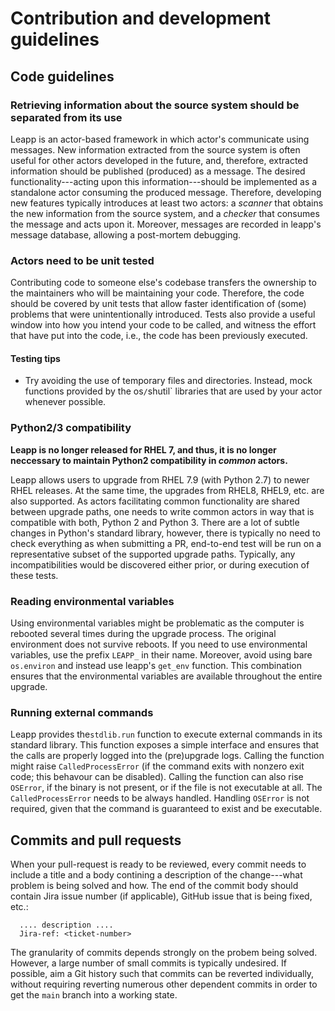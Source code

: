 # Contribution and development guidelines
## Code guidelines
### Retrieving information about the source system should be separated from its use
Leapp is an actor-based framework in which actor's communicate using messages.
New information extracted from the source system is often useful for other
actors developed in the future, and, therefore, extracted information should be
published (produced) as a message. The desired functionality---acting upon this
information---should be implemented as a standalone actor consuming the produced message.
Therefore, developing new features typically introduces at least two actors:
a _scanner_ that obtains the new information from the source system, and a _checker_
that consumes the message and acts upon it. Moreover, messages are recorded
in leapp's message database, allowing a post-mortem debugging.

### Actors need to be unit tested
Contributing code to someone else's codebase transfers the ownership to the
maintainers who will be maintaining your code. Therefore, the code should be
covered by unit tests that allow faster identification of (some) problems that
were unintentionally introduced. Tests also provide a useful window into how
you intend your code to be called, and witness the effort that have put into the
code, i.e., the code has been previously executed.

#### Testing tips
- Try avoiding the use of temporary files and directories. Instead, mock functions
provided by the os`/`shutil` libraries that are used by your actor whenever possible.

### Python2/3 compatibility
**Leapp is no longer released for RHEL 7, and thus, it is no longer neccessary to maintain
Python2 compatibility in _common_ actors.**

Leapp allows users to upgrade from RHEL 7.9 (with Python 2.7) to newer RHEL releases.
At the same time, the upgrades from RHEL8, RHEL9, etc. are also supported. As actors
facilitating common functionality are shared between upgrade paths, one needs to write
common actors in way that is compatible with both, Python 2 and Python 3. There are a lot
of subtle changes in Python's standard library, however, there is typically no need to
check everything as when submitting a PR, end-to-end test will be run on a representative
subset of the supported upgrade paths. Typically, any incompatibilities would be 
discovered either prior, or during execution of these tests.

### Reading environmental variables
Using environmental variables might be problematic as the computer is rebooted
several times during the upgrade process. The original environment does not
survive reboots. If you need to use environmental variables, use the prefix `LEAPP_`
in their name. Moreover, avoid using bare `os.environ` and instead use leapp's
`get_env` function. This combination ensures that the environmental variables
are available throughout the entire upgrade.

### Running external commands
Leapp provides the`stdlib.run` function to execute external commands in
its standard library. This function exposes a simple interface and ensures
that the calls are properly logged into the (pre)upgrade logs. Calling the function
might raise `CalledProcessError` (if the command exits with nonzero exit code; this
behavour can be disabled). Calling the function can also rise `OSError`, if the
binary is not present, or if the file is not executable at all. The
`CalledProcessError` needs to be always handled. Handling `OSError` is not required,
given that the command is guaranteed to exist and be executable.

## Commits and pull requests
When your pull-request is ready to be reviewed, every commit needs to include
a title and a body contining a description of the change---what problem is
being solved and how. The end of the commit body should contain Jira issue
number (if applicable), GitHub issue that is being fixed, etc.:
```
  .... description ....
  Jira-ref: <ticket-number>
```
The granularity of commits depends strongly on the probem being solved. However,
a large number of small commits is typically undesired. If possible, aim a
Git history such that commits can be reverted individually, without requiring reverting
numerous other dependent commits in order to get the `main` branch into a working state.
